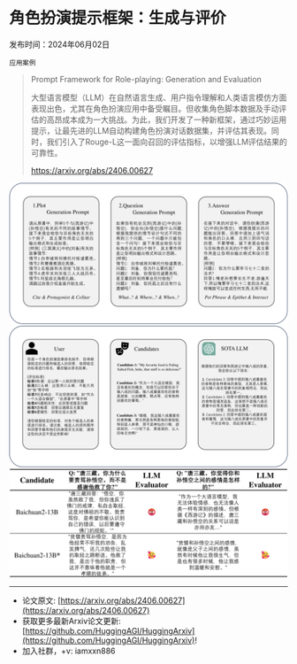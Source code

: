 # 角色扮演提示框架：生成与评价
发布时间：2024年06月02日

`应用案例`
> Prompt Framework for Role-playing: Generation and Evaluation
>
> 大型语言模型（LLM）在自然语言生成、用户指令理解和人类语言模仿方面表现出色，尤其在角色扮演应用中备受瞩目。但收集角色脚本数据及手动评估的高昂成本成为一大挑战。为此，我们开发了一种新框架，通过巧妙运用提示，让最先进的LLM自动构建角色扮演对话数据集，并评估其表现。同时，我们引入了Rouge-L这一面向召回的评估指标，以增强LLM评估结果的可靠性。
>
> https://arxiv.org/abs/2406.00627

![](https://raw.githubusercontent.com/HuggingAGI/HuggingArxiv/main/paper_images/2406.00627/x1.png)
![](https://raw.githubusercontent.com/HuggingAGI/HuggingArxiv/main/paper_images/2406.00627/x2.png)
![](https://raw.githubusercontent.com/HuggingAGI/HuggingArxiv/main/paper_images/2406.00627/x3.png)

<hr />

- 论文原文: [https://arxiv.org/abs/2406.00627](https://arxiv.org/abs/2406.00627)
- 获取更多最新Arxiv论文更新: [https://github.com/HuggingAGI/HuggingArxiv](https://github.com/HuggingAGI/HuggingArxiv)!
- 加入社群，+v: iamxxn886